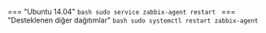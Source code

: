 === "Ubuntu 14.04"
    ```bash
    sudo service zabbix-agent restart
    ```
=== "Desteklenen diğer dağıtımlar"
    ```bash
    sudo systemctl restart zabbix-agent
    ```
